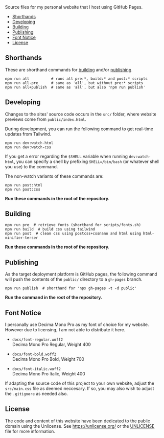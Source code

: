 Source files for my personal website that I host using GitHub Pages.

- [Shorthands](#shorthands)
- [Developing](#developing)
- [Building](#building)
- [Publishing](#publishing)
- [Font Notice](#font-notice)
- [License](#license)

## Shorthands

These are shorthand commands for [building](#building) and/or [publishing](#publishing).

```shell
npm run all          # runs all pre:*, build:* and post:* scripts
npm run all-pre      # same as 'all', but without pre:* scripts
npm run all+publish  # same as 'all', but also 'npm run publish'
```

## Developing

Changes to the sites' source code occurs in the `src/` folder, where website previews
come from `public/index.html`.

During development, you can run the following command to get real-time updates from
Tailwind.

```shell
npm run dev:watch-html
npm run dev:watch-css
```

If you get a error regarding the `$SHELL` variable when running `dev:watch-html`, you can
specify a shell by prefixing `SHELL=/bin/bash` (or whatever shell you use) to the
command.

The non-watch variants of these commands are:

```shell
npm run post:html
npm run post:css
```

**Run these commands in the root of the repository.**

## Building

```shell
npm run pre  # retrieve fonts (shorthand for scripts/fonts.sh)
npm run build  # build css using tailwind
npm run post  # clean css using postcss+cssnano and html using html-minifier-terser
```

**Run these commands in the root of the repository.**

## Publishing

As the target deployment platform is GitHub pages, the following command will push the
contents of the `public/` directory to a `gh-pages` branch.

```shell
npm run publish  # shorthand for 'npx gh-pages -t -d public'
```

**Run the command in the root of the repository.**

## Font Notice

I personally use Decima Mono Pro as my font of choice for my website. However due to
licensing, I am not able to distribute it here.

- `docs/font-regular.woff2`  
  Decima Mono Pro Regular, Weight 400

- `docs/font-bold.woff2`  
  Decima Mono Pro Bold, Weight 700

- `docs/font-italic.woff2`  
  Decima Mono Pro Italic, Weight 400

If adapting the source code of this project to your own website, adjust the
`src/main.css` file as deemed neccesary. If so, you may also wish to adjust the
`.gitignore` as needed also.

## License

The code and content of this website have been dedicated to the public domain using the
Unlicense. See <https://unlicense.org/> or the [UNLICENSE](UNLICENSE) file for more
information.
